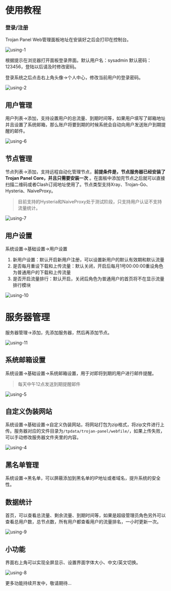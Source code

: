 # 使用教程

### 登录/注册

Trojan Panel Web管理面板地址在安装好之后会打印在控制台。

![using-1](/using/using-1.png)

根据提示在浏览器打开面板登录界面。默认用户名：sysadmin 默认密码：123456，登陆以后请及时修改密码。

登录系统之后点击右上角头像->个人中心，修改当前用户的登录密码。

![using-2](/using/using-2.png)

## 用户管理

用户列表->添加，支持设置用户的总流量、到期时间等，如果用户填写了邮箱地址并且设置了系统邮箱，那么账户将要到期的时候系统会自动向用户发送账户到期提醒的邮件。

![using-6](/using/using-6.png)

## 节点管理

节点列表->添加，支持远程自动化管理节点，**前提条件是，节点服务器已经安装了Trojan Panel Core，并且只需要安装一次**
。在面板中添加完节点之后就可以直接扫描二维码或者Clash订阅地址使用了。节点类型支持Xray、Trojan-Go、Hysteria、NaiveProxy。

> 目前支持的Hysteria和NaiveProxy处于测试阶段，只支持用户认证不支持流量统计。

![using-7](/using/using-7.png)

## 用户设置

系统设置->基础设置->用户设置

1. 新用户设置：默认开启新用户注册，可以设置新用户的默认有效期和默认流量
2. 是否每月重设下载和上传流量：默认关闭，开启后每月1号00:00:00重设角色为普通用户的下载和上传流量
3. 是否开启流量排行：默认开启，关闭后角色为普通用户的首页将不在显示流量排行模块

![using-10](/using/using-10.png)

# 服务器管理

服务器管理->添加，先添加服务器，然后再添加节点。

![using-11](/using/using-11.png)

## 系统邮箱设置

系统设置->基础设置->系统邮箱设置，用于对即将到期的用户进行邮件提醒。

> 每天中午12点发送到期提醒邮件

![using-5](/using/using-5.png)

## 自定义伪装网站

系统设置->基础设置->自定义伪装网站，将网站打包为zip格式，将zip文件进行上传。服务器对应的文件目录为`/tpdata/trojan-panel/webfile/`，如果上传失败，可以手动修改服务器文件夹里的内容。

![using-4](/using/using-4.png)

## 黑名单管理

系统设置->黑名单，可以屏蔽添加到黑名单的IP地址或者域名，提升系统的安全性。

## 数据统计

首页，可以查看总流量、剩余流量、到期时间等，如果是超级管理员角色另外可以查看总用户数，总节点数，所有用户都查看用户的流量排名，一小时更新一次。

![using-9](/using/using-9.png)

## 小功能

界面右上角可以实现全屏显示、设置界面字体大小、中文/英文切换。

![using-8](/using/using-8.png)

更多功能持续开发中，敬请期待...